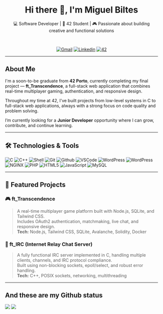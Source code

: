 <h1 align="center">Hi there 👋, I'm Miguel Biltes</h1>
<p align="center">
  💻 Software Developer | 🚀 42 Student | 🎮 Passionate about building creative and functional solutions
</p>

<br/>
<p align="center">
<a href='mailto:miguelbiltes@gmail.com' target="_blank"><img alt='Gmail' src='https://img.shields.io/badge/Gmail-100000?style=for-the-badge&logo=Gmail&logoColor=white&labelColor=EA4335&color=EA4335'/></a>
</a>
<a href='https://www.linkedin.com/in/miguelbiltes/' target="_blank"><img alt='Linkedin' src='https://img.shields.io/badge/LinkedIn-100000?style=for-the-badge&logo=Linkedin&logoColor=white&labelColor=0A66C2&color=0A66C2'/></a>
</a>
<a href='https://profile.intra.42.fr/users/migupere' target="_blank"><img alt='42' src='https://img.shields.io/badge/42_Porto-100000?style=for-the-badge&logo=42&logoColor=white&labelColor=000000&color=000000'/></a>
</a>
</p></a>
</p>

---

##  About Me

I'm a soon-to-be graduate from **42 Porto**, currently completing my final project — **ft_Transcendence**, a full-stack web application that combines real-time multiplayer gaming, authentication, and responsive design.

Throughout my time at 42, I've built projects from low-level systems in C to full-stack web applications, always with a strong focus on code quality and problem solving.

I’m currently looking for a **Junior Developer** opportunity where I can grow, contribute, and continue learning.

---

## 🛠️ Technologies & Tools

![C](https://img.shields.io/badge/c-0D1117.svg?style=for-the-badge&logo=c&logoColor=3893F5)
![C++](https://img.shields.io/badge/c++-0D1117.svg?style=for-the-badge&logo=c%2B%2B&logoColor=9445FC)
![Shell](https://img.shields.io/badge/shell-0D1117.svg?style=for-the-badge&logo=gnu-bash&logoColor=white)
![Git](https://img.shields.io/badge/git-0D1117.svg?style=for-the-badge&logo=git&logoColor=F5942C)
![Github](https://img.shields.io/badge/github-0D1117.svg?style=for-the-badge&logo=github&logoColor=white)
![VSCode](https://img.shields.io/badge/vscode-0D1117.svg?style=for-the-badge&logo=visual-studio-code&logoColor=3893F5)
![WordPress](https://img.shields.io/badge/docker-0D1117.svg?style=for-the-badge&logo=docker&logoColor=4C8CD5)
![WordPress](https://img.shields.io/badge/wordpress-0D1117.svg?style=for-the-badge&logo=wordpress&logoColor=4C8CD5)
![NGINX](https://img.shields.io/badge/nginx-0D1117.svg?style=for-the-badge&logo=nginx&logoColor=green)
![PHP](https://img.shields.io/badge/php-0D1117.svg?style=for-the-badge&logo=php&logoColor=84E8FF)
![HTML5](https://img.shields.io/badge/html5-0D1117.svg?style=for-the-badge&logo=html5&logoColor=F5942C)
![JavaScript](https://img.shields.io/badge/javascript-0D1117.svg?style=for-the-badge&logo=javascript&logoColor=ECC91C)
![MySQL](https://img.shields.io/badge/MySQL-100000?style=for-the-badge&logo=mysql&logoColor=white&labelColor=4479A1&color=4479A1)

---

## 📌 Featured Projects

### 🎮 ft_Transcendence  
> A real-time multiplayer game platform built with Node.js, SQLite, and Tailwind CSS.  
Includes OAuth2 authentication, matchmaking, live chat, and responsive design.  
**Tech:** Node.js, Tailwind CSS, SQLite, Avalanche, Solidity, Docker

### 💬 ft_IRC (Internet Relay Chat Server)  
> A fully functional IRC server implemented in C, handling multiple clients, channels, and IRC protocol compliance.  
Built using non-blocking sockets, epoll/select, and robust error handling.  
**Tech:** C++, POSIX sockets, networking, multithreading

---

## And these are my Github status
![](https://github-readme-stats.vercel.app/api?username=biltes&show_icons=true&hide_border=true&hide_title=true)
![](https://github-readme-stats.vercel.app/api/top-langs/?username=biltes&hide_border=true&include_all_commits=false&count_private=false&layout=compact)
